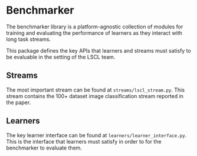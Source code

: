 # Benchmarker

The benchmarker library is a platform-agnostic collection of modules for
training and evaluating the performance of learners as they interact with long
task streams.

This package defines the key APIs that learners and streams must satisfy to be
evaluable in the setting of the LSCL team.

## Streams

The most important stream can be found at `streams/lscl_stream.py`. This stream
contains the 100+ dataset image classification stream reported in the paper.

## Learners

The key learner interface can be found at
`learners/learner_interface.py`. This is the interface that learners
must satisfy in order to for the benchmarker to evaluate them.
